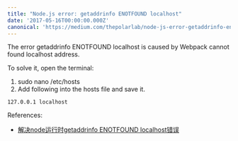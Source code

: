 ```yaml
---
title: "Node.js error: getaddrinfo ENOTFOUND localhost"
date: '2017-05-16T00:00:00.000Z'
canonical: 'https://medium.com/thepolarlab/node-js-error-getaddrinfo-enotfound-localhost-b7ee35e1bb60'
---
```


The error getaddrinfo ENOTFOUND localhost is caused by Webpack cannot found localhost address.

To solve it, open the terminal:

1. sudo nano /etc/hosts
2. Add following into the hosts file and save it.
```
127.0.0.1 localhost
```

References:
* [解决node运行时getaddrinfo ENOTFOUND localhost错误](http://blog.leanote.com/post/freemem/%E8%A7%A3%E5%86%B3node%E8%BF%90%E8%A1%8C%E6%97%B6getaddrinfo-ENOTFOUND-localhost%E9%94%99%E8%AF%AF)
